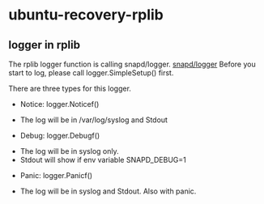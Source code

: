 # ubuntu-recovery-rplib

## logger in rplib
The rplib logger function is calling snapd/logger. 
[snapd/logger](https://github.com/snapcore/snapd/)
Before you start to log, please call logger.SimpleSetup() first.

There are three types for this logger.
+ Notice: logger.Noticef()
* The log will be in /var/log/syslog and Stdout
+ Debug:  logger.Debugf()
* The log will be in syslog only.
* Stdout will show if env variable SNAPD_DEBUG=1
+ Panic:  logger.Panicf()
* The log will be in syslog and Stdout. Also with panic.


